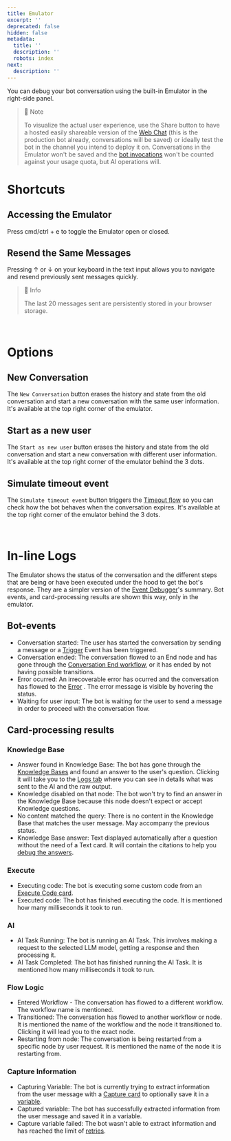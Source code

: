 ```yaml
---
title: Emulator
excerpt: ''
deprecated: false
hidden: false
metadata:
  title: ''
  description: ''
  robots: index
next:
  description: ''
---
```

You can debug your bot conversation using the built-in Emulator in the right-side panel.

> 📘 Note
> 
> To visualize the actual user experience, use the Share button to have a hosted easily shareable version of the [Web Chat](..docs/webchat) (this is the production bot already, conversations will be saved) or ideally test the bot in the channel you intend to deploy it on. Conversations in the Emulator won't be saved and the [bot invocations](../docs/usage-1)  won't be counted against your usage quota, but AI operations will.

# Shortcuts

## Accessing the Emulator

Press cmd/ctrl + e to toggle the Emulator open or closed.

## Resend the Same Messages

Pressing ↑ or ↓ on your keyboard in the text input allows you to navigate and resend previously sent messages quickly.

> 📘 Info
> 
> The last 20 messages sent are persistently stored in your browser storage.

<br />

# Options

## New Conversation

The `New Conversation` button erases the history and state from the old conversation and start a new conversation with the same user information. It's available at the top right corner of the emulator.

## Start as a new user

The `Start as new user` button erases the history and state from the old conversation and start a new conversation with different user information. It's available at the top right corner of the emulator behind the 3 dots.

## Simulate timeout event

The `Simulate timeout event` button triggers the [Timeout flow](../docs/workflows#timeout) so you can check how the bot behaves when the conversation expires. It's available at the top right corner of the emulator behind the 3 dots.

<br />

# In-line Logs

The Emulator shows the status of the conversation and the different steps that are being or have been executed under the hood to get the bot's response. They are a simpler version of the [Event Debugger](../docs/debugger-logs-json)'s summary. Bot events, and card-processing results are shown this way, only in the emulator.

## Bot-events

- Conversation started: The user has started the conversation by sending a message or a [Trigger](../docs/events-1) Event has been triggered.
- Conversation ended: The conversation flowed to an End node and has gone through the [Conversation End workflow](../docs/workflows#conversation-end), or it has ended by not having possible transitions.
- Error ocurred: An irrecoverable error has ocurred and the conversation has flowed to the [Error](../docs/workflows#error) . The error message is visible by hovering the status.
- Waiting for user input: The bot is waiting for the user to send a message in order to proceed with the conversation flow.

## Card-processing results

### Knowledge Base

- Answer found in Knowledge Base: The bot has gone through the [Knowledge Bases](../docs/knowledge-base) and found an answer to the user's question. Clicking it will take you to the [Logs tab](../docs/debugger-logs-json) where you can see in details what was sent to the AI and the raw output.
- Knowledge disabled on that node: The bot won't try to find an answer in the Knowledge Base because this node doesn't expect or accept Knowledge questions.
- No content matched the query: There is no content in the Knowledge Base that matches the user message. May accompany the previous status.
- Knowledge Base answer: Text displayed automatically after a question without the need of a Text card. It will contain the citations to help you [debug the answers](../docs/knowledge-base#debugging).

### Execute

- Executing code: The bot is executing some custom code from an [Execute Code card](../docs/execute-code).
- Executed code: The bot has finished executing the code. It is mentioned how many milliseconds it took to run.

### AI

- AI Task Running: The bot is running an AI Task. This involves making a request to the selected LLM model, getting a response and then processing it.
- AI Task Completed: The bot has finished running the AI Task. It is mentioned how many milliseconds it took to run.

### Flow Logic

- Entered Workflow - The conversation has flowed to a different workflow. The workflow name is mentioned.
- Transitioned: The conversation has flowed to another workflow or node. It is mentioned the name of the workflow and the node it transitioned to. Clicking it will lead you to the exact node.
- Restarting from node: The conversation is being restarted from a specific node by user request. It is mentioned the name of the node it is restarting from.

### Capture Information

- Capturing Variable: The bot is currently trying to extract information from the user message with a [Capture card](../docs/capture-information) to optionally save it in a [variable](../docs/variables).
- Captured variable: The bot has successfully extracted information from the user message and saved it in a variable.
- Capture variable failed: The bot wasn't able to extract information and has reached the limit of [retries](../docs/capture-information#retries).
